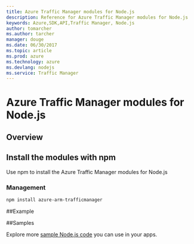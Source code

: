 ```yaml
---
title: Azure Traffic Manager modules for Node.js
description: Reference for Azure Traffic Manager modules for Node.js
keywords: Azure,SDK,API,Traffic Manager, Node.js
author: tomarcher
ms.author: tarcher
manager: douge
ms.date: 06/30/2017
ms.topic: article
ms.prod: azure
ms.technology: azure
ms.devlang: nodejs
ms.service: Traffic Manager
---
```


# Azure Traffic Manager modules for Node.js

## Overview

## Install the modules with npm

Use npm to install the Azure Traffic Manager modules for Node.js



### Management
```bash
npm install azure-arm-trafficmanager
```


##Example

##Samples

Explore more [sample Node.js code](https://azure.microsoft.com/resources/samples/?platform=nodejs) you can use in your apps.